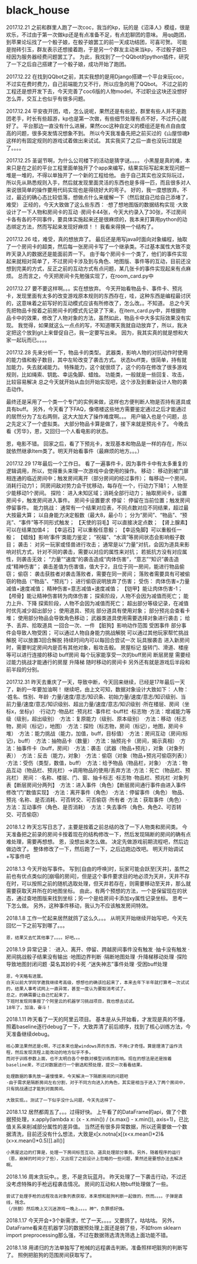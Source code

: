 # black_house
2017.12.21
之前和群里人跑了一次coc，我当的kp，玩的是《沼泽人》模组，很是欢乐，不过由于第一次做kp还是有点准备不足，有点尬聊团的意味。
用qq跑团，到苹果论坛找了一个骰子娘，在骰子娘罢工的前一天成功结团，可喜可贺。
可能是抛砖引玉，群友表示还想接着跑，于是另一个群友主动来当kp，不过骰子娘已经因为服务器经费问题罢工了。
为此，我找到了一个QQbot的python插件，研究了一下之后自己搭建了一个骰子娘，成功开始了跑团。

2017.12.22
在找到QQbot之前，其实我想的是用Django搭建一个平台来玩coc，不过实在费时费力，自己前端能力又不行，所以应急的用了QQbot。
不过之前的工程还是想开发下去，今天完善了coc6版的人物model，不过职业这块还没想好怎么弄，交互上也似乎有很多问题。

2017.12.24
平安夜开团，唔，怎么说呢，果然还是有些尬，群里有些人并不是跑团老手，时长有些超游，kp也是第一次做，有些细节处理有点不好，不过开心就好了。
平台那边一直没有什么进展，果然coc这种自定义的模组还是有点自由度高的问题，很多突发情况想象不到。
所以今天我准备先把之前买过的《山屋惊魂》这样的有固定规则的游戏试着做出来试试。
其实我买了之后一直也没玩过就是了。。。。

2017.12.25
圣诞节啊，为什么公司楼下的活动是猜字谜。。。。
小黑屋是真的难，本来只是在之前的平台工程里面单独开了个app来编写，结果实际写起来发现问题一堆是一堆的，不得以单独开了一个新的工程给他。
由于自己其实也没实际玩过，所以先从熟悉规则入手，然后就发现里面灵活的东西也是多得一匹，而且很多对人来说很简单的操作要用代码实现也是得绕好大的弯子。
好的，我一度想放弃。不过，最近的确心态比较低落，想做点什么来缓解一下（然后就自己给自己添堵了，难受）
正经的，今天大致做了这么些东西：
·想了想地图版的数据结构实现
·大致设计了一下人物和房间卡的互动
·房间卡44张，今天大约录入了30张，不过房间卡各有各的不同事件，要具体实施起来还是很麻烦的，我本来打算用python的动态绑定方法，然而写起来发现好麻烦！！
我看来得换一个结构了。

2017.12.26
哇，难受，真的想放弃了。
最后还是用写java时面向对象编程，抽取了一个房间卡的超类，然后每一张房间卡写了一个继承类。不过基本属性大致不变昨天录入的数据还是能面前弄一下。
由于每个房间卡一个类了，他们的事件实现起来就相对简单了，不过房间卡涉及到与角色、地图版、事件等的互动，目前还没想到完美的方式，反正之前的互动方式有点问题，某几张卡的事件实现起来有点麻烦。
总而言之，今天把房间卡先勉强实现了，在room_card.py中

2017.12.27
要不要这样啊。。。实在想放弃。
今天开始看物品卡、事件卡、预兆卡，发现里面有太多的改变游戏原本规则的东西存在，哇，这种东西是编程最讨厌的，这意味着之前写好的互动模式应该有所修改了，怎么改。。不知道。
总之今天先把物品卡按着之前房间卡的模式先记录了下来，在item_card.py中，并根据物品卡中的效果，修改了人物对象的方法，虽然如此，物品卡中大多实际效果没有实现。
我觉得，如果就这么一点点的写，不知道哪天我就自动放弃了，所以，我决定把这个放到git上来督促自己，我一定要写出来。
因为，我其实真的就是想和大家一起玩而已。。。。

2017.12.28
先来分析一下，物品卡的类型。
武器类，影响人物的对抗动作时使用的能力值和骰子数目，其中左轮改变了袭击方式。
状态buff类，很简单，持有就加能力，失去就减能力。
特殊能力，这个就很烦了，这个的存在修改了很多游戏规则，比如绳索、钥匙、幸运兔脚、蜡烛。
功能类，一般就是一些回复、攻击，比较容易解决
总之今天就开始从血剑开始实现吧，这个涉及到重新设计人物的袭击动作。

最终还是采用了一个类一个专门的实例来做，这样也方便判断人物是否持有道具或具有buff。
另外，今天看了下FAQ，像塔楼这些地方需要鉴定通过之后才能通过的居然分为了左右两侧，这大大加大了操作难度啊。。。
用户输入也是个问题，总之先定义了一个虚拟类。
大部分物品卡算是做了，接下来就是预兆卡了。
今晚去看《芳华》，恩，又回归一个人看电影的状态。

恩，电影不错。
回家之后，看了下预兆卡，发现基本和物品是一样的存在，所以就依然继承Item类了。明天开始看事件（最麻烦的地方。。。）

2017.12.29
17年最后一个工作日。
看了一遍事件卡，因为事件卡中有太多重复的逻辑调用，所以，觉得重头来理一次游戏中会使用的操作。
移动：
    移动到被门扉相连通的临近房间中；触发房间离开（部分房间的经过事件）；
    每移动一个房间，消耗行动力1；
    同房间敌对势力会干扰移动，每存在一个，行动力下降1；
    人物至少能移动1个房间。
探险：
    进入未知区域；消耗全部行动力；
    抽取房间卡，设置房间卡，触发房间进入事件。
    房间卡设置要求
停留：
    停留在当前位置；触发房间停留事件。
能力挑战：
    通常有一个结果对应表，不同点数对应不同结果，超过最大按最大算；
    以自身能力决定骰数（最大8，最小1）；
    分为“房间”、“物品”、“预兆”、“事件”等不同形式触发；
    【天使的羽毛】可以直接决定点数；
    【肾上腺素】可以在结果加值4；
    【幸运石】可以重骰任意骰；
    【幸运兔脚】可以重骰任一骰；
    【蜡烛】影响‘事件’类能力鉴定；
    “祝福”、“水滴”等房间状态会影响骰子数目；
袭击：
    对另一玩家或怪兽进行攻击；
    通常是以“力量”对抗，会因为道具来影响对抗方式，针对不同的袭击，需要以对应的属性来对抗；
    若抵抗方没有对应属性，则袭击无效；
    “力量”“速度”的袭击造成“肉体伤害”，“意志”“知识”袭击造成“精神伤害”；
    袭击差值为伤害值，值大于2，且位于同一房间，能进行物品偷窃；
偷窃：
    袭击获胜者对袭击落败者，需要在同一房间；
    落败者需要具有可被偷窃的物品（“物品”、“预兆”）；
    进行偷窃说明放弃了伤害；
受伤：
    肉体伤害=力量减值+速度减值；
    精神伤害=意志减值+速度减值；
    【铠甲】能让肉体伤害-1；
    【颅骨】能让精神伤害转为肉体伤害；
    探索阶段，人物不会因为减值而死亡；
能力上升、下降
    探索阶段，人物不会因为减值而死亡；
    超出部分等级记录，在减值时优先减少超出部分；
使用道具、预兆
    部分道具有使用对象；
    部分预兆会查看卡堆；
    使用部分物品会导致角色移动；
    武器类道具使用需要选择对象进行袭击；
给予、丢弃、拾取道具
    一回合一次、一件
    【脏狗】影响动作范围
受困事件
    部分事件会导致人物受困；
    可以通过人物自身能力挑战解脱
    可以通过其他玩家帮忙挑战解脱
    可以放置3回合解脱
    持续时间内可以每回合尝试一次
玩具猴袭击
    进入新房间时，需要判定房间内是否有其他对象，骰攻击骰。
房屋标记
    旋转门、滑道、楼座等可以进行连接的移动
buff房间
    每个玩家能享受一次的buff房间
断层房屋
    需要经过能力挑战才能通行的房屋
升降梯
    随时移动的房间卡
另外还有就是游戏后半段和前半段的分别。

2017.12.31
    昨天去重庆了一天，导致中断，今天回来继续，已经是17年最后一天了，新的一年要加油啊！
    继续吧，由上文可知，数据对象设计大致如下：
    人物：
    ·姓名、性别、年龄
    ·力量/速度/意志/知识条、初始力量/速度/意志/知识级别、当前力量/速度/意志/知识级别、超出力量/速度/意志/知识级别
    ·所在楼层、房间（坐标x，坐标y）
    ·行动力
    ·物品栏
    ·预兆栏
    ·事件栏
    ·buff栏
    ·标志物
    ·方法：增减能力等级（级别，超出级别）
    ·方法：复原能力（级别、原本级别）
    ·方法：移动（标志物，房间（标记），地图）
    ·方法：探险（标志物，房间（标记），地图，房间卡堆）
    ·方法：能力挑战（能力，加值，buff，目标值）
    ·方法：房间互动（房间(标记)，buff）
    ·方法：抽物品卡（数量）
    ·方法：抽预兆卡（房间，揭示真相）
    ·方法：抽事件卡（buff，房间）
    ·方法：袭击（武器（物品+预兆），对象（对象列表））
    ·方法：反击（能力，对象）
    ·方法：偷窃（对象（物品+预兆可偷窃列表））
    ·方法：受伤（类型，数值，buff）
    ·方法：给予物品（物品栏，对象）
    ·方法：物品互动（物品栏、预兆栏）->调用物品的使用/丢弃方法
    ·方法：死亡（物品栏、预兆栏）
    房间：
    ·名称、楼层、门、窗、抽卡标志
    ·标志物
    ·物品栏、预兆栏
    ·对象列表【断层房间分两列】
    ·方法：进入事件（角色）【断层房间通行事件由进入事件修改“门”数值实现】
    ·方法：离开事件（角色）
    ·方法：停留事件（角色）
    物品、预兆
    ·名称、是否消耗、可否转交、可否偷窃
    ·所有者
    ·方法：获取事件（角色）
    ·方法：互动事件（角色、是否消耗）
    ·方法：失去事件（角色、角色2、可否转交、可否偷窃）

2018.1.2
    昨天忘写日志了，主要是按着之前总结的改了一下人物类和房间类。
    今天准备把之前录的房间卡按着现在的结构修改一下，然后发现隔断的房间的确有点难处理，需要再想想。
    恩，没想出来怎么做。
    决定先做游戏前期流程吧，然后边做边改了。
    整体修改了一下，然后跑了一下，之后边跑边改吧。
    明天开始调试+写事件吧

2018.1.3
    今天开始写事件。
    写到[自由的呼唤]时，玩家可能会跃至[天井]，虽然之前也有优点类似的[崩塌的房间]，但是这个事件要求目的地必须为天井，天井不存在时，可以按照之前的随机选取处理，但天井若存在，则需要移动至天井，那么就需要获取天井所在的地图坐标。
    由此，有两个预想的方法，一个是保留现在的状态，通过查地图版来找到坐标；另一个是给房间卡添加xy属性记录坐标。
    思考一下怎么做。
    另外，这种事件移动，我认为不应该触发房间特效。

2018.1.8
    工作一忙起来居然就鸽了这么久。。。
    从明天开始继续开始写吧，今天先回忆一下之前写到哪了。。。

    恩，结果又去忙其他事了。。。。好吧。。。

2018.1.9
    异常记录：
    ·进入、离开、停留、跨越房间事件没有触发
    ·抽卡没有触发
    ·房间挑战骰子结果没有输出
    ·地图边界判断
    ·隔断地图处理
    ·升降梯移动处理
    ·探险导致地图封闭问题
    ·莫名其妙的卡死
    ·“迷失神志”事件处理
    ·受困buff处理

    恩，今天略有进展。
    白天以前大学同学邀我继续考高级，想想也的确该捡起来了，本来去年下半年就打算考一次试试的，结果人事考试网上一直异常，甚至一度认为要取消考试了。
    总之，的确需要让自己忙起来了。
    下班时发现同事报了个阿里云的机器学习挑战项目，我也想去试试。
    18年了，加油，奋斗！

2018.1.11
    昨天看了一天的阿里云项目。
    基本是从头开始看，才发现是真的不懂，照着baseline逐行debug了一下，大致弄清了前后顺序，找到了核心训练方法，今天准备继续debug。

    核心算法果然还是c啊，不过本来也是windows弄的东西，不用c才奇怪。算是理清了运作流程，然后发现流程上能改动的地方似乎不多。
    而对于训练参数上面，也不太明白各个参数对模型训练的影响。现在的想法是还是按着baseline来，不过对数据进行一个删选和预处理，提交一次看看结果。

    处理数据的事先放一遍慢慢来，今天解决一下隔断房间的问题吧
    ·由于需求是隔断房间左右分割，对于不同方向进入的角色，其实是相当于进入了两个房间中，只有挑战通过才能到对面房间。

    大致实现。。测试了一下似乎没什么问题，今天先这样了~

2018.1.12
    居然都周五了。。。过得好快。
    上午看了的DataFrame的api，做了个数据预处理，x.apply(lambda x: (x - x.min()) / (x.max() - x.min()), axis=1)，已比值关系来削减部分属性的差异值。
    当然还有很多异常数据，所以还需要做一个数据清洗，目前还没有什么想法，大致是x[x.notna[x[(x<x.mean()*2)&(x>x.mean()*0.5)]].all()]

    小黑屋这边的打算是，处理一下房间标签互动、道具处理部分事务。另外，随着程序的运行（恩，崩掉的时间少了些），又出现了之前设计上忽略的一些问题，果然还是要想办法去解决啊。

2018.1.16
    周末贪玩中。。恩，不是贪玩蓝月。
    昨天处理了一下袭击行动，不过还没考虑特殊的手枪远程袭击情况。
    房间的互动和人物buff处理做了一些。

    尝试了处理手枪的远程攻击对象列表获取，本来想和脏狗判断一起做的，然而。。。。子弹是直线，残念。
    （/扶额）然后晚上又沉迷游戏一晚上。。。。神™，负罪感好强。

2018.1.17
    今天开会+3个新需求，忙了一天。。。。又要鸽了。咕咕咕。
    另外，DataFrame看来在机器学习的数据预处理上面还是弱了些，不如from sklearn import preprocessing那么强，不过在数据筛选清洗筛选上面功能不错。

2018.1.18
    用递归的方法单独写了枪械的远程袭击判断。准备照样吧脏狗的判断写了。
    照例把脏狗的范围房间获取写了。